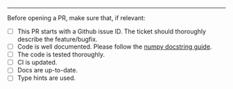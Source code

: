 
---
Before opening a PR, make sure that, if relevant:
- [ ] This PR starts with a Github issue ID. The ticket should thoroughly describe the feature/bugfix.
- [ ] Code is well documented. Please follow the [numpy docstring guide](https://numpydoc.readthedocs.io/en/latest/format.html#numpydoc-docstring-guide).
- [ ] The code is tested thoroughly.
- [ ] CI is updated.
- [ ] Docs are up-to-date.
- [ ] Type hints are used.
